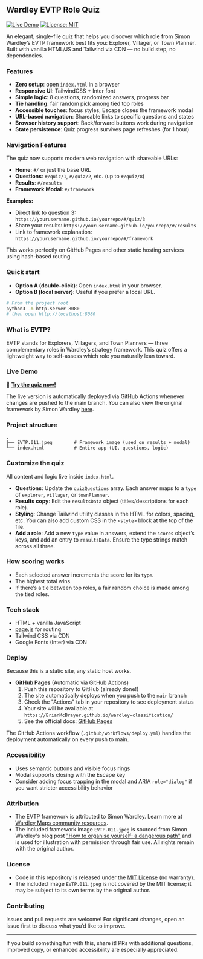 ## Wardley EVTP Role Quiz

[![Live Demo](https://img.shields.io/badge/Live_Demo-Visit_Now-blue?style=for-the-badge)](https://brianmcbrayer.github.io/wardley-classification/) [![License: MIT](https://img.shields.io/badge/License-MIT-blue.svg)](./LICENSE)

An elegant, single-file quiz that helps you discover which role from Simon Wardley’s EVTP framework best fits you: Explorer, Villager, or Town Planner. Built with vanilla HTML/JS and Tailwind via CDN — no build step, no dependencies.

### Features
- **Zero setup**: open `index.html` in a browser
- **Responsive UI**: TailwindCSS + Inter font
- **Simple logic**: 8 questions, randomized answers, progress bar
- **Tie handling**: fair random pick among tied top roles
- **Accessible touches**: focus styles, Escape closes the framework modal
- **URL-based navigation**: Shareable links to specific questions and states
- **Browser history support**: Back/forward buttons work during navigation
- **State persistence**: Quiz progress survives page refreshes (for 1 hour)

### Navigation Features
The quiz now supports modern web navigation with shareable URLs:

- **Home**: `#/` or just the base URL
- **Questions**: `#/quiz/1`, `#/quiz/2`, etc. (up to `#/quiz/8`)
- **Results**: `#/results`
- **Framework Modal**: `#/framework`

**Examples:**
- Direct link to question 3: `https://yourusername.github.io/yourrepo/#/quiz/3`
- Share your results: `https://yourusername.github.io/yourrepo/#/results`
- Link to framework explanation: `https://yourusername.github.io/yourrepo/#/framework`

This works perfectly on GitHub Pages and other static hosting services using hash-based routing.

### Quick start
- **Option A (double-click)**: Open `index.html` in your browser.
- **Option B (local server)**: Useful if you prefer a local URL.

```bash
# From the project root
python3 -m http.server 8080
# then open http://localhost:8080
```

### What is EVTP?
EVTP stands for Explorers, Villagers, and Town Planners — three complementary roles in Wardley’s strategy framework. This quiz offers a lightweight way to self-assess which role you naturally lean toward.

### Live Demo
🚀 **[Try the quiz now!](https://brianmcbrayer.github.io/wardley-classification/)**

The live version is automatically deployed via GitHub Actions whenever changes are pushed to the main branch. You can also view the original framework by Simon Wardley [here](https://blog.gardeviance.org/2023/12/how-to-organise-yourself-dangerous-path.html).

### Project structure
```
.
├── EVTP.011.jpeg        # Framework image (used on results + modal)
└── index.html           # Entire app (UI, questions, logic)
```

### Customize the quiz
All content and logic live inside `index.html`.

- **Questions**: Update the `quizQuestions` array. Each answer maps to a `type` of `explorer`, `villager`, or `townPlanner`.
- **Results copy**: Edit the `resultsData` object (titles/descriptions for each role).
- **Styling**: Change Tailwind utility classes in the HTML for colors, spacing, etc. You can also add custom CSS in the `<style>` block at the top of the file.
- **Add a role**: Add a new `type` value in answers, extend the `scores` object’s keys, and add an entry to `resultsData`. Ensure the type strings match across all three.

### How scoring works
- Each selected answer increments the score for its `type`.
- The highest total wins.
- If there’s a tie between top roles, a fair random choice is made among the tied roles.

### Tech stack
- HTML + vanilla JavaScript
- [page.js](https://github.com/visionmedia/page.js) for routing
- Tailwind CSS via CDN
- Google Fonts (Inter) via CDN

### Deploy
Because this is a static site, any static host works.

- **GitHub Pages** (Automatic via GitHub Actions)
  1. Push this repository to GitHub (already done!)
  2. The site automatically deploys when you push to the `main` branch
  3. Check the "Actions" tab in your repository to see deployment status
  4. Your site will be available at `https://BrianMcBrayer.github.io/wardley-classification/`
  5. See the official docs: [GitHub Pages](https://docs.github.com/en/pages)

The GitHub Actions workflow (`.github/workflows/deploy.yml`) handles the deployment automatically on every push to main.

### Accessibility
- Uses semantic buttons and visible focus rings
- Modal supports closing with the Escape key
- Consider adding focus trapping in the modal and ARIA `role="dialog"` if you want stricter accessibility behavior

### Attribution
- The EVTP framework is attributed to Simon Wardley. Learn more at [Wardley Maps community resources](https://learnwardleymapping.com/).
- The included framework image `EVTP.011.jpeg` is sourced from Simon Wardley's blog post ["How to organise yourself: a dangerous path"](https://blog.gardeviance.org/2023/12/how-to-organise-yourself-dangerous-path.html) and is used for illustration with permission through fair use. All rights remain with the original author.

### License
- Code in this repository is released under the [MIT License](./LICENSE) (no warranty).
- The included image `EVTP.011.jpeg` is not covered by the MIT license; it may be subject to its own terms by the original author.

### Contributing
Issues and pull requests are welcome! For significant changes, open an issue first to discuss what you’d like to improve.

---

If you build something fun with this, share it! PRs with additional questions, improved copy, or enhanced accessibility are especially appreciated.
